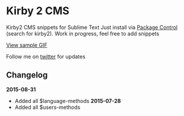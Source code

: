 # Kirby 2 CMS
Kirby2 CMS snippets for Sublime Text
Just install via [Package Control](https://packagecontrol.io/packages/Kirby2%20CMS%20Snippets) (search for kirby2).
Work in progress, feel free to add snippets

[View sample GIF](snippetsample.gif)

Follow me on [twitter](https://twitter.com/mauricehh) for updates

## Changelog

**2015-08-31**
- Added all $language-methods
**2015-07-28**
- Added all $users-methods